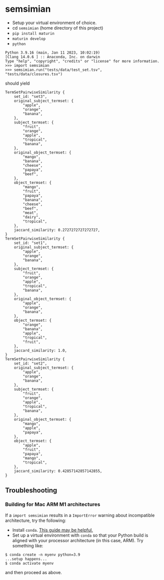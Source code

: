 # semsimian

- Setup your virtual environment of choice.
- cd `semsimian` (home directory of this project)
- `pip install maturin`
- `maturin develop`
- `python`
```
Python 3.9.16 (main, Jan 11 2023, 10:02:19) 
[Clang 14.0.6 ] :: Anaconda, Inc. on darwin
Type "help", "copyright", "credits" or "license" for more information.
>>> import semsimian
>>> semsimian.run("tests/data/test_set.tsv", "tests/data/closures.tsv")
```
should yield
```
TermSetPairwiseSimilarity {
    set_id: "set3",
    original_subject_termset: {
        "apple",
        "orange",
        "banana",
    },
    subject_termset: {
        "fruit",
        "orange",
        "apple",
        "tropical",
        "banana",
    },
    original_object_termset: {
        "mango",
        "banana",
        "cheese",
        "papaya",
        "beef",
    },
    object_termset: {
        "mango",
        "fruit",
        "papaya",
        "banana",
        "cheese",
        "beef",
        "meat",
        "dairy",
        "tropical",
    },
    jaccard_similarity: 0.2727272727272727,
}
TermSetPairwiseSimilarity {
    set_id: "set1",
    original_subject_termset: {
        "apple",
        "orange",
        "banana",
    },
    subject_termset: {
        "fruit",
        "orange",
        "apple",
        "tropical",
        "banana",
    },
    original_object_termset: {
        "apple",
        "orange",
        "banana",
    },
    object_termset: {
        "orange",
        "banana",
        "apple",
        "tropical",
        "fruit",
    },
    jaccard_similarity: 1.0,
}
TermSetPairwiseSimilarity {
    set_id: "set2",
    original_subject_termset: {
        "apple",
        "orange",
        "banana",
    },
    subject_termset: {
        "fruit",
        "orange",
        "apple",
        "tropical",
        "banana",
    },
    original_object_termset: {
        "mango",
        "apple",
        "papaya",
    },
    object_termset: {
        "apple",
        "fruit",
        "papaya",
        "mango",
        "tropical",
    },
    jaccard_similarity: 0.42857142857142855,
}
```

## Troubleshooting

### Building for Mac ARM M1 architectures

If a `import semsimian` results in a `ImportError` warning about incompatible architecture, try the following:
- Install `conda`. [This guide may be helpful.](https://towardsdatascience.com/how-to-manage-conda-environments-on-an-apple-silicon-m1-mac-1e29cb3bad12)
- Set up a virtual environment with `conda` so that your Python build is aligned with your processor architecture (in this case, ARM).
Try something like:
```
$ conda create -n myenv python=3.9
...setup happens...
$ conda activate myenv
```
and then proceed as above.



